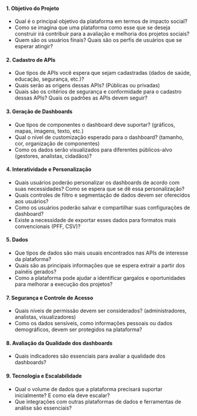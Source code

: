 #### 1. **Objetivo do Projeto**

- Qual é o principal objetivo da plataforma em termos de impacto social?
- Como se imagina que uma plataforma como esse que se deseja construir irá contribuir  para a avaliação e melhoria dos projetos sociais?
- Quem são os usuários finais? Quais são os perfis de usuários que se esperar atingir?
#### 2. **Cadastro de APIs**

- Que tipos de APIs você espera que sejam cadastradas (dados de saúde, educação, segurança, etc.)?
- Quais serão as origens dessas APIs? (Públicas ou privadas)
- Quais são os critérios de segurança e conformidade para o cadastro dessas APIs? Quais os padrões as APIs devem seguir?
#### 3. **Geração de Dashboards**

- Que tipos de componentes o dashboard deve suportar? (gráficos, mapas, imagens, texto, etc.)
- Qual o nível de customização esperado para o dashboard? (tamanho, cor, organização de componentes)
- Como os dados serão visualizados para diferentes públicos-alvo (gestores, analistas, cidadãos)?
#### 4. **Interatividade e Personalização**

- Quais usuários poderão personalizar os dashboards de acordo com suas necessidades? Como se espera que se dê essa personalização?
- Quais controles de filtro e segmentação de dados devem ser oferecidos aos usuários?
- Como os usuários poderão salvar e compartilhar suas configurações de dashboard?
- Existe a necessidade de exportar esses dados para formatos mais convencionais (PFF, CSV)?
#### 5. **Dados**

- Que tipos de dados são mais usuais encontrados nas APIs de interesse da plataforma?
- Quais são as principais informações que se espera extrair a partir dos painéis gerados?
- Como a plataforma pode ajudar a identificar gargalos e oportunidades para melhorar a execução dos projetos?
#### 7. **Segurança e Controle de Acesso**

- Quais níveis de permissão devem ser considerados? (administradores, analistas, visualizadores)
- Como os dados sensíveis, como informações pessoais ou dados demográficos, devem ser protegidos na plataforma?
#### 8. **Avaliação da Qualidade dos dashboards**

- Quais indicadores são essenciais para avaliar a qualidade dos dashboards?
#### 9. **Tecnologia e Escalabilidade**

- Qual o volume de dados que a plataforma precisará suportar inicialmente? E como ela deve escalar?
- Que integrações com outras plataformas de dados e ferramentas de análise são essenciais?